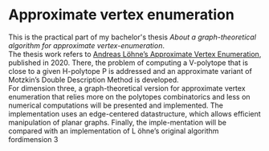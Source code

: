 # Approximate vertex enumeration

This is the practical part of my bachelor's thesis *About a graph-theoretical algorithm for approximate vertex-enumeration*.\
The thesis work refers to [Andreas Löhne’s Approximate Vertex Enumeration](https://arxiv.org/abs/2007.06325), published in 2020. 
There, the problem of computing a V-polytope that is close to a given H-polytope P is addressed and an approximate variant of Motzkin’s Double Description Method is developed.  
For dimension three, a graph-theoretical version for approximate vertex enumeration that relies more on the polytopes combinatorics and less on numerical computations will be presented and implemented.  The implementation uses an edge-centered datastructure, which allows efficient manipulation of planar graphs.  Finally, the imple-mentation will be compared with an implementation of L ̈ohne’s original algorithm fordimension 3
